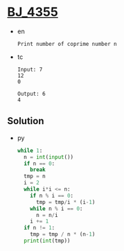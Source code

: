# [BJ_4355](https://acmicpc.net/problem/4355)

* en

  ```en
  Print number of coprime number n
  ```

* tc

  ```tc
  Input: 7
  12
  0

  Output: 6
  4
  ```

## Solution

* py

  ```py
  while 1:
    n = int(input())
    if n == 0:
      break
    tmp = n
    i = 2
    while i*i <= n:
      if n % i == 0:
        tmp = tmp/i * (i-1)
      while n % i == 0:
        n = n/i
      i += 1
    if n != 1:
      tmp = tmp / n * (n-1)
    print(int(tmp))
  ```

